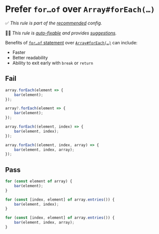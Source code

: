 # Prefer `for…of` over `Array#forEach(…)`

<!-- Do not manually modify RULE_NOTICE part. Run: `npm run generate-rule-notices` -->
<!-- RULE_NOTICE -->
✅ *This rule is part of the [recommended](https://github.com/sindresorhus/eslint-plugin-unicorn#recommended-config) config.*

🔧💡 *This rule is [auto-fixable](https://eslint.org/docs/user-guide/command-line-interface#fixing-problems) and provides [suggestions](https://eslint.org/docs/developer-guide/working-with-rules#providing-suggestions).*
<!-- /RULE_NOTICE -->

Benefits of [`for…of` statement](https://developer.mozilla.org/en-US/docs/Web/JavaScript/Reference/Statements/for...of) over [`Array#forEach(…)`](https://developer.mozilla.org/en-US/docs/Web/JavaScript/Reference/Global_Objects/Array/forEach) can include:

- Faster
- Better readability
- Ability to exit early with `break` or `return`

## Fail

```js
array.forEach(element => {
	bar(element);
});
```

```js
array?.forEach(element => {
	bar(element);
});
```

```js
array.forEach((element, index) => {
	bar(element, index);
});
```

```js
array.forEach((element, index, array) => {
	bar(element, index, array);
});
```

## Pass

```js
for (const element of array) {
	bar(element);
}
```

```js
for (const [index, element] of array.entries()) {
	bar(element, index);
}
```

```js
for (const [index, element] of array.entries()) {
	bar(element, index, array);
}
```

